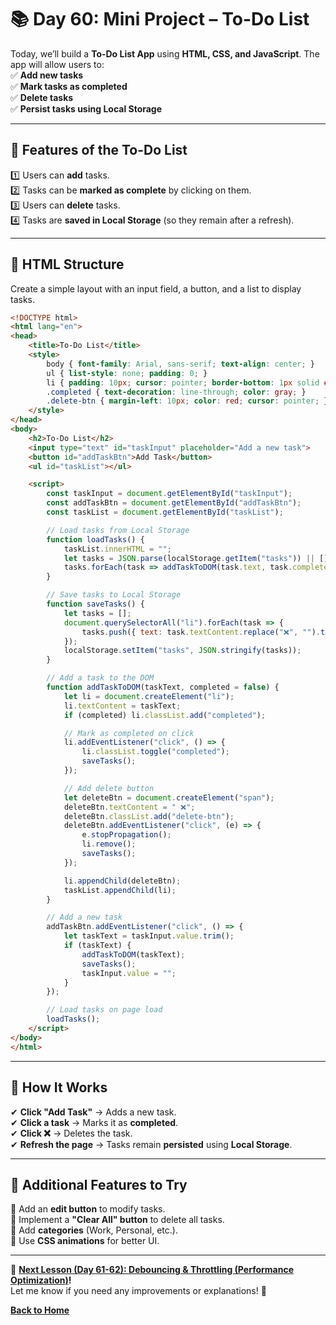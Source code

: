 # **📚 Day 60: Mini Project – To-Do List**  

Today, we’ll build a **To-Do List App** using **HTML, CSS, and JavaScript**. The app will allow users to:  
✅ **Add new tasks**  
✅ **Mark tasks as completed**  
✅ **Delete tasks**  
✅ **Persist tasks using Local Storage**  

---

## **🔹 Features of the To-Do List**  
1️⃣ Users can **add** tasks.  
2️⃣ Tasks can be **marked as complete** by clicking on them.  
3️⃣ Users can **delete** tasks.  
4️⃣ Tasks are **saved in Local Storage** (so they remain after a refresh).  

---

## **🔹 HTML Structure**  
Create a simple layout with an input field, a button, and a list to display tasks.  

```html
<!DOCTYPE html>
<html lang="en">
<head>
    <title>To-Do List</title>
    <style>
        body { font-family: Arial, sans-serif; text-align: center; }
        ul { list-style: none; padding: 0; }
        li { padding: 10px; cursor: pointer; border-bottom: 1px solid #ddd; }
        .completed { text-decoration: line-through; color: gray; }
        .delete-btn { margin-left: 10px; color: red; cursor: pointer; }
    </style>
</head>
<body>
    <h2>To-Do List</h2>
    <input type="text" id="taskInput" placeholder="Add a new task">
    <button id="addTaskBtn">Add Task</button>
    <ul id="taskList"></ul>

    <script>
        const taskInput = document.getElementById("taskInput");
        const addTaskBtn = document.getElementById("addTaskBtn");
        const taskList = document.getElementById("taskList");

        // Load tasks from Local Storage
        function loadTasks() {
            taskList.innerHTML = "";
            let tasks = JSON.parse(localStorage.getItem("tasks")) || [];
            tasks.forEach(task => addTaskToDOM(task.text, task.completed));
        }

        // Save tasks to Local Storage
        function saveTasks() {
            let tasks = [];
            document.querySelectorAll("li").forEach(task => {
                tasks.push({ text: task.textContent.replace("❌", "").trim(), completed: task.classList.contains("completed") });
            });
            localStorage.setItem("tasks", JSON.stringify(tasks));
        }

        // Add a task to the DOM
        function addTaskToDOM(taskText, completed = false) {
            let li = document.createElement("li");
            li.textContent = taskText;
            if (completed) li.classList.add("completed");

            // Mark as completed on click
            li.addEventListener("click", () => {
                li.classList.toggle("completed");
                saveTasks();
            });

            // Add delete button
            let deleteBtn = document.createElement("span");
            deleteBtn.textContent = " ❌";
            deleteBtn.classList.add("delete-btn");
            deleteBtn.addEventListener("click", (e) => {
                e.stopPropagation();
                li.remove();
                saveTasks();
            });

            li.appendChild(deleteBtn);
            taskList.appendChild(li);
        }

        // Add a new task
        addTaskBtn.addEventListener("click", () => {
            let taskText = taskInput.value.trim();
            if (taskText) {
                addTaskToDOM(taskText);
                saveTasks();
                taskInput.value = "";
            }
        });

        // Load tasks on page load
        loadTasks();
    </script>
</body>
</html>
```

---

## **🔹 How It Works**  
✔ **Click "Add Task"** → Adds a new task.  
✔ **Click a task** → Marks it as **completed**.  
✔ **Click ❌** → Deletes the task.  
✔ **Refresh the page** → Tasks remain **persisted** using **Local Storage**.  

---

## **📝 Additional Features to Try**  
🔹 Add an **edit button** to modify tasks.  
🔹 Implement a **"Clear All" button** to delete all tasks.  
🔹 Add **categories** (Work, Personal, etc.).  
🔹 Use **CSS animations** for better UI.  

---

🎯 **[Next Lesson (Day 61-62): Debouncing & Throttling (Performance Optimization)](../day_61-62/README.md)!**  
Let me know if you need any improvements or explanations! 🚀

[**Back to Home**](../../../README.md)